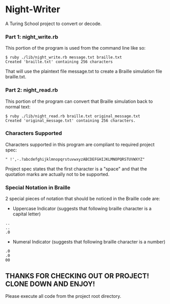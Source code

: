 # Night-Writer

A Turing School project to convert or decode.

### Part 1: night_write.rb

This portion of the program is used from the command line like so:
```
$ ruby ./lib/night_write.rb message.txt braille.txt
Created 'braille.txt' containing 256 characters
```
That will use the plaintext file message.txt to create a Braille simulation file braille.txt.


### Part 2: night_read.rb

This portion of the program can convert that Braille simulation back to normal text:
```
$ ruby ./lib/night_read.rb braille.txt original_message.txt
Created 'original_message.txt' containing 256 characters.
```

### Characters Supported

Characters supported in this program are compliant to required project spec:
```
" !',-.?abcdefghijklmnopqrstuvwxyzABCDEFGHIJKLMNOPQRSTUVWXYZ"
```

Project spec states that the first character is a "space" and that the quotation marks are actually not to be supported.


### Special Notation in Braille

2 special pieces of notation that should be noticed in the Braille code are:

* Uppercase Indicator (suggests that following braille character is a capital letter)
```
..
..
.0
```

* Numeral Indicator (suggests that following braille character is a number)
```
.0
.0
00
```

## THANKS FOR CHECKING OUT OR PROJECT! CLONE DOWN AND ENJOY!
Please execute all code from the project root directory.
